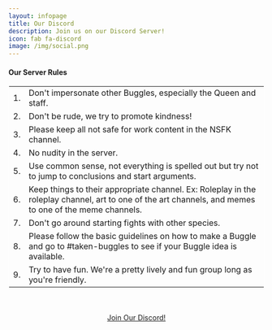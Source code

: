 ```yaml
---
layout: infopage
title: Our Discord
description: Join us on our Discord Server!
icon: fab fa-discord
image: /img/social.png
---
```

<h4 class="text-primary">Our Server Rules</h4>
<table class="table" style="border: 1px solid #FFFFFF">
	<tbody>
		<tr>
			<td scope="row">1.</td>
			<td>Don't impersonate other Buggles, especially the Queen and staff.</td>
		</tr>
		<tr>
			<td scope="row">2.</td>
			<td>Don't be rude, we try to promote kindness!</td>
		</tr>
		<tr>
			<td scope="row">3.</td>
			<td>Please keep all not safe for work content in the NSFK channel.</td>
		</tr>
		<tr>
			<td scope="row">4.</td>
			<td>No nudity in the server.</td>
		</tr>
		<tr>
			<td scope="row">5.</td>
			<td>Use common sense, not everything is spelled out but try not to jump to 
			conclusions and start arguments.</td>
		</tr>
		<tr>
			<td scope="row">6.</td>
			<td>Keep things to their appropriate channel. Ex: Roleplay in the roleplay channel, 
			art to one of the art channels, and memes to one of the meme channels.</td>
		</tr>
		<tr>
			<td scope="row">7.</td>
			<td>Don't go around starting fights with other species.</td>
		</tr>
		<tr>
			<td scope="row">8.</td>
			<td>Please follow the basic guidelines on how to make a Buggle and go to 
			<span class="discord-tag">#taken-buggles</span> to see if your Buggle idea is available.</td>
		</tr>
		<tr>
			<td scope="row">9.</td>
			<td>Try to have fun. We're a pretty lively and fun group long as you're friendly.</td>
		</tr>
	</tbody>
</table>
<br><br>
<center>
<a class="btn btn-primary text-dark" href="https://discord.gg/zs7zayp" target="_blank">Join Our Discord!</a>
</center>

